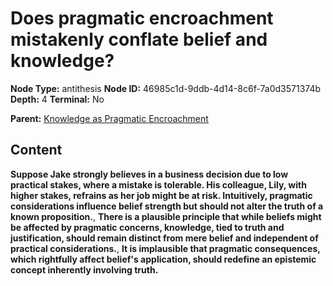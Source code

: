 # Does pragmatic encroachment mistakenly conflate belief and knowledge?

**Node Type:** antithesis
**Node ID:** 46985c1d-9ddb-4d14-8c6f-7a0d3571374b
**Depth:** 4
**Terminal:** No

**Parent:** [Knowledge as Pragmatic Encroachment](knowledge-as-pragmatic-encroachment-synthesis-d1878cb5-7cd5-4f4d-a216-d958567c8fef.md)

## Content

**Suppose Jake strongly believes in a business decision due to low practical stakes, where a mistake is tolerable. His colleague, Lily, with higher stakes, refrains as her job might be at risk. Intuitively, pragmatic considerations influence belief strength but should not alter the truth of a known proposition.**, **There is a plausible principle that while beliefs might be affected by pragmatic concerns, knowledge, tied to truth and justification, should remain distinct from mere belief and independent of practical considerations.**, **It is implausible that pragmatic consequences, which rightfully affect belief's application, should redefine an epistemic concept inherently involving truth.**
